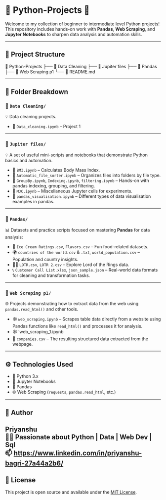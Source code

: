 # 🐍 Python-Projects 🚀

Welcome to my collection of beginner to intermediate level Python projects!  
This repository includes hands-on work with **Pandas**, **Web Scraping**, and **Jupyter Notebooks** to sharpen data analysis and automation skills.

---

## 📂 Project Structure

📁 Python-Projects
├── 📁 Data Cleaning
├── 📁 Jupiter files
├── 📁 Pandas
├── 📁 Web Scraping p1
└── 📄 README.md


---

## 📘 Folder Breakdown

### 🔹 `Data Cleaning/` 
💡 Data cleaning projects.

- 📄 `Data_cleaning.ipynb` – Project 1

---

### 🔹 `Jupiter files/`  
💡 A set of useful mini-scripts and notebooks that demonstrate Python basics and automation.

- 📄 `BMI.ipynb` – Calculates Body Mass Index.
- 📄 `Automatic_file_sorter.ipynb` – Organizes files into folders by file type.
- 📄 `GroupBy.ipynb`, `Indexing.ipynb`, `filtering.ipynb` – Hands-on with pandas indexing, grouping, and filtering.
- 📄 `MJC.ipynb` – Miscellaneous Jupyter cells for experiments.
- 📄 `pandas_visualisation.ipynb` – Different types of data visualisation examples in pandas.

---

### 🔹 `Pandas/`  
📊 Datasets and practice scripts focused on mastering **Pandas** for data analysis:

- 🧾 `Ice Cream Ratings.csv`, `Flavors.csv` – Fun food-related datasets.
- 🌍 `countries of the world.csv` & `.txt`, `world_population.csv` – Population and country insights.
- 🧙‍♂️ `LOTR.csv`, `LOTR 2.csv` – Explore Lord of the Rings data.
- 📞 `Customer Call List.xlsx`, `json_sample.json` – Real-world data formats for cleaning and transformation tasks.

---

### 🔹 `Web Scraping p1/`  
🌐 Projects demonstrating how to extract data from the web using `pandas.read_html()` and other tools.

- 🕸️ `web_scraping.ipynb` – Scrapes table data directly from a website using Pandas functions like `read_html()` and processes it for analysis.
- 🕸️ `web_scraping_1.ipynb
- 📁 `companies.csv` – The resulting structured data extracted from the webpage.

---

## ⚙️ Technologies Used

- 🐍 Python 3.x  
- 📓 Jupyter Notebooks  
- 🧮 Pandas  
- 🌐 Web Scraping (`requests`, `pandas.read_html`, etc.)

---


## 👤 Author

**Priyanshu**  
🧑‍💻 Passionate about Python | Data | Web Dev | Sql  
📫 https://www.linkedin.com/in/priyanshu-bagri-27a44a2b6/
---

## 📄 License

This project is open source and available under the [MIT License](LICENSE).

